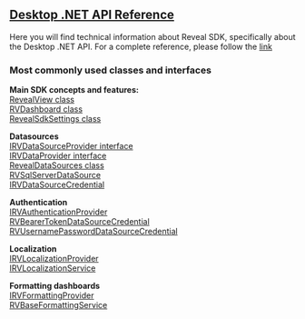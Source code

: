 <h2><a href="/en/developer/api/desktop/latest/Reveal.Sdk.html" target="_blank" rel="noopener\">Desktop .NET API Reference </a></h2>  
Here you will find technical information about Reveal SDK, specifically about the Desktop .NET API.
For a complete reference, please follow the <a href="/en/developer/api/desktop/latest/Reveal.Sdk.html" target="_blank" rel="noopener\">link </a>


<h3>Most commonly used classes and interfaces</h3>

**Main SDK concepts and features:**  
<a href="/en/developer/api/desktop/latest/Reveal.Sdk.RevealView.html" target="_blank" rel="noopener\"> RevealView class</a>  
<a href="/en/developer/api/desktop/latest/Reveal.Sdk.RVDashboard.html" target="_blank" rel="noopener\"> RVDashboard class </a>  
<a href="/en/developer/api/desktop/latest/Reveal.Sdk.RevealSdkSettings.html" target="_blank" rel="noopener\">RevealSdkSettings class</a>

**Datasources**  
<a href="/en/developer/api/desktop/latest/Reveal.Sdk.IRVDataSourceProvider.html" target="_blank" rel="noopener\"> IRVDataSourceProvider interface</a>  
<a href="/en/developer/api/desktop/latest/Reveal.Sdk.IRVDataSourceProvider.html" target="_blank" rel="noopener\"> IRVDataProvider interface</a>  
<a href="/en/developer/api/desktop/latest/Reveal.Sdk.RevealDataSources.html"  target="_blank" rel="noopener\"> RevealDataSources class</a>  
<a href="/en/developer/api/desktop/latest/Reveal.Sdk.RVSqlServerDataSource.html"   target="_blank" rel="noopener\"> RVSqlServerDataSource</a>  
<a href="/en/developer/api/desktop/latest/Reveal.Sdk.IRVDataSourceCredential.html" target="_blank" rel="noopener\"> IRVDataSourceCredential</a>

**Authentication**  
<a href="/en/developer/api/desktop/latest/Reveal.Sdk.IRVAuthenticationProvider.html" target="_blank" rel="noopener\"> IRVAuthenticationProvider</a>  
<a href="/en/developer/api/desktop/latest/Reveal.Sdk.RVBearerTokenDataSourceCredential.html" target="_blank" rel="noopener\"> RVBearerTokenDataSourceCredential</a>  
<a href="/en/developer/api/desktop/latest/Reveal.Sdk.RVUsernamePasswordDataSourceCredential.html" target="_blank" rel="noopener\"> RVUsernamePasswordDataSourceCredential</a>

**Localization**  
<a href="/en/developer/api/desktop/latest/Reveal.Sdk.IRVLocalizationProvider.html" target="_blank" rel="noopener\"> IRVLocalizationProvider</a>  
<a href="/en/developer/api/desktop/latest/Reveal.Sdk.IRVLocalizationService.html" target="_blank" rel="noopener\"> IRVLocalizationService</a>

**Formatting dashboards**  
<a href="/en/developer/api/desktop/latest/Reveal.Sdk.IRVFormattingProvider.html" target="_blank" rel="noopener\"> IRVFormattingProvider</a>  
<a href="/en/developer/api/desktop/latest/Reveal.Sdk.RVBaseFormattingService.html" target="_blank" rel="noopener\"> RVBaseFormattingService </a>

